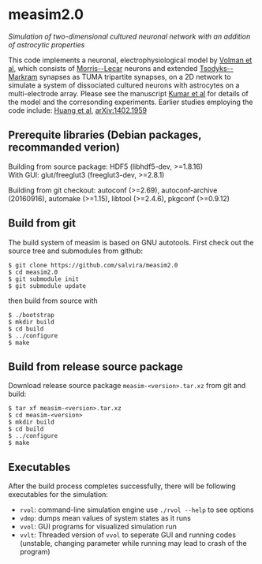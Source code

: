 # measim2.0
*Simulation of two-dimensional cultured neuronal network with an addition of astrocytic properties*

This code implements a neuronal, electrophysiological model by [Volman et al](http://dx.doi.org/10.1088/1478-3975/4/2/003), which consists of [Morris--Lecar](https://dx.doi.org/10.1016%2FS0006-3495(81)84782-0) neurons and extended [Tsodyks--Markram](http://www.pnas.org/content/94/2/719) synapses as TUMA tripartite synapses, on a 2D network to simulate a system of dissociated cultured neurons with astrocytes on a multi-electrode array. Please see the manuscript [Kumar et al](https://doi.org/10.1093/texcom/tgaa053) for details of the model and the corresonding experiments. Earlier studies employing the code include: [Huang et al](https://link.springer.com/article/10.1007/s10827-016-0634-4), 
[arXiv:1402.1959](https://arxiv.org/abs/1402.1959)

## Prerequite libraries (Debian packages, recommanded verion)
Building from source package: HDF5 (libhdf5-dev, >=1.8.16)  
With GUI: glut/freeglut3 (freeglut3-dev, >=2.8.1)  

Building from git checkout: autoconf (>=2.69), autoconf-archive (20160916), automake (>=1.15), libtool (>=2.4.6), pkgconf (>=0.9.12)

## Build from git
The build system of measim is based on GNU autotools. First check out the source tree and submodules from github:

    $ git clone https://github.com/salvira/measim2.0
    $ cd measim2.0
    $ git submodule init
    $ git submodule update

then build from source with

    $ ./bootstrap
    $ mkdir build
    $ cd build
    $ ../configure
    $ make

## Build from release source package
Download release source package `measim-<version>.tar.xz` from git and build:

    $ tar xf measim-<version>.tar.xz
    $ cd measim-<version>
    $ mkdir build
    $ cd build
    $ ../configure
    $ make

## Executables
After the build process completes successfully, there will be following executables for the simulation:
* `rvol`: command-line simulation engine use `./rvol --help` to see options
* `vdmp`: dumps mean values of system states as it runs
* `vvol`: GUI programs for visualized simulation run
* `vvlt`: Threaded version of `vvol` to seperate GUI and running codes (unstable, changing parameter while running may lead to crash of the program)
